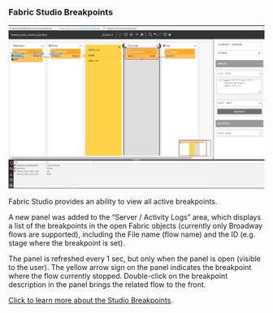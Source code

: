 ### Fabric Studio Breakpoints

![](images/breakpoints_1.PNG)

Fabric Studio provides an ability to view all active breakpoints. 

A new panel was added to the “Server / Activity Logs” area, which displays a list of the breakpoints in the open Fabric objects (currently only Broadway flows are supported), including the File name (flow name) and the ID (e.g. stage where the breakpoint is set).

The panel is refreshed every 1 sec, but only when the panel is open (visible to the user). The yellow arrow sign on the panel indicates the breakpoint where the flow currently stopped. Double-click on the breakpoint description in the panel brings the related flow to the front. 

[Click to learn more about the Studio Breakpoints](https://support.k2view.com/Academy_6.5/articles/13_LUDB_viewer_and_studio_debug_capabilities/04_breakpoints_panel.html).



